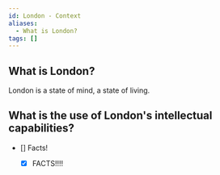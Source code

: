 ```yaml
---
id: London - Context
aliases:
  - What is London?
tags: []
---
```


## What is London?
London is a state of mind, a state of living.
## What is the use of London's intellectual capabilities?

- [] Facts!
    - [x] FACTS!!!!

